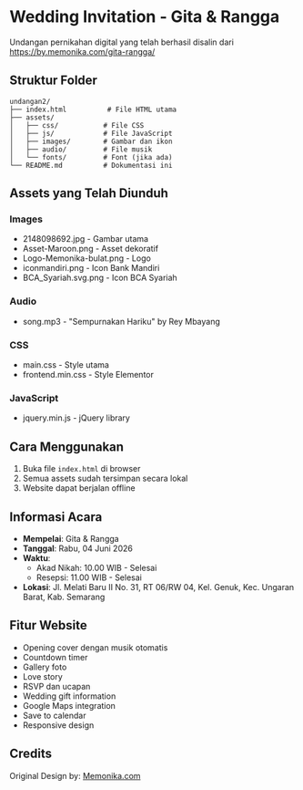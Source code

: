 # Wedding Invitation - Gita & Rangga

Undangan pernikahan digital yang telah berhasil disalin dari https://by.memonika.com/gita-rangga/

## Struktur Folder

```
undangan2/
├── index.html          # File HTML utama
├── assets/
│   ├── css/           # File CSS
│   ├── js/            # File JavaScript  
│   ├── images/        # Gambar dan ikon
│   ├── audio/         # File musik
│   └── fonts/         # Font (jika ada)
└── README.md          # Dokumentasi ini
```

## Assets yang Telah Diunduh

### Images
- 2148098692.jpg - Gambar utama
- Asset-Maroon.png - Asset dekoratif
- Logo-Memonika-bulat.png - Logo
- iconmandiri.png - Icon Bank Mandiri
- BCA_Syariah.svg.png - Icon BCA Syariah

### Audio
- song.mp3 - "Sempurnakan Hariku" by Rey Mbayang

### CSS
- main.css - Style utama
- frontend.min.css - Style Elementor

### JavaScript
- jquery.min.js - jQuery library

## Cara Menggunakan

1. Buka file `index.html` di browser
2. Semua assets sudah tersimpan secara lokal
3. Website dapat berjalan offline

## Informasi Acara

- **Mempelai**: Gita & Rangga
- **Tanggal**: Rabu, 04 Juni 2026
- **Waktu**: 
  - Akad Nikah: 10.00 WIB - Selesai
  - Resepsi: 11.00 WIB - Selesai
- **Lokasi**: Jl. Melati Baru II No. 31, RT 06/RW 04, Kel. Genuk, Kec. Ungaran Barat, Kab. Semarang

## Fitur Website

- Opening cover dengan musik otomatis
- Countdown timer
- Gallery foto
- Love story
- RSVP dan ucapan
- Wedding gift information
- Google Maps integration
- Save to calendar
- Responsive design

## Credits

Original Design by: [Memonika.com](https://memonika.com)
